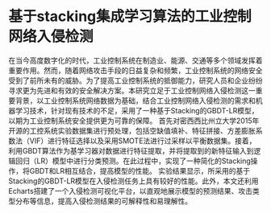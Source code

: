 # 基于stacking集成学习算法的工业控制网络入侵检测

在当今高度数字化的时代，工业控制系统在制造业、能源、交通等多个领域发挥着重要作用。然而，随着网络攻击手段的日益复杂和频繁，工业控制系统的网络安全受到了前所未有的威胁。为了提高工业控制系统的抵御能力，研究人员和企业纷纷寻求更为先进和有效的安全解决方案。本研究立足于工业控制网络入侵检测这一重要背景，以工业控制系统网络数据为基础，结合工业控制网络入侵检测的需求和机器学习技术，针对现有技术的不足，采用了一种基于Stacking的GBDT-LR模型，以期为工业控制系统安全提供更为可靠的保障。
首先对密西西比州立大学2015年开源的工控系统实验数据集进行预处理，包括空缺值填补、特征拼接、方差膨胀系数法（VIF）进行特征选择以及采用SMOTE法进行过采样以平衡数据集。接着，利用GBDT算法作为基学习器对数据进行特征提取，并将提取到的新特征输入到逻辑回归（LR）模型中进行分类预测。在此过程中，实现了一种简化的Stacking操作，将GBDT和LR相互结合，提高模型的性能。
实验结果显示，所采用的基于Stacking的GBDT-LR模型在入侵检测任务上具有较好的性能。此外，本文还利用Echarts搭建了一个入侵检测可视化平台，以直观地展示模型的预测结果、攻击类型分布等信息，提高入侵检测结果的可解释性和易理解性。
